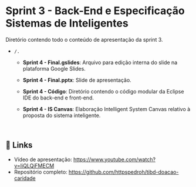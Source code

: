 # Sprint 3 - Back-End e Especificação Sistemas de Inteligentes

Diretório contendo todo o conteúdo de apresentação da sprint 3.

* `/.`
    * **Sprint 4 - Final.gslides**: Arquivo para edição interna do slide na plataforma Google Slides.
  
    * **Sprint 4 - Final.pptx**: Slide de apresentação.

    * **Sprint 4 - Código**: Diretório contendo o código modular da Eclipse IDE do back-end e front-end.

    * **Sprint 4 - IS Canvas**: Elaboração Intelligent System Canvas relativo à proposta do sistema inteligente.
  
<br/>

## 🔗 Links

- Vídeo de apresentação: https://www.youtube.com/watch?v=IiQLQiFMECM
- Repositório completo: https://github.com/httpspedroh/tibd-doacao-caridade